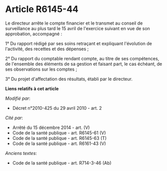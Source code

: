 # Article R6145-44

Le directeur arrête le compte financier et le transmet au conseil de surveillance au plus tard le 15 avril de l'exercice
suivant en vue de son approbation, accompagné :

1° Du rapport rédigé par ses soins retraçant et expliquant l'évolution de l'activité, des recettes et des dépenses ;

2° Du rapport du comptable rendant compte, au titre de ses compétences, de l'ensemble des éléments de sa gestion et faisant
part, le cas échéant, de ses observations sur les comptes ;

3° Du projet d'affectation des résultats, établi par le directeur.

**Liens relatifs à cet article**

_Modifié par_:

  - Décret n°2010-425 du 29 avril 2010 - art. 2

_Cité par_:

  - Arrêté du 15 décembre 2014 - art. (V)
  - Code de la santé publique - art. R6145-61 (V)
  - Code de la santé publique - art. R6145-63 (T)
  - Code de la santé publique - art. R6161-43 (V)

_Anciens textes_:

  - Code de la santé publique - art. R714-3-46 (Ab)
